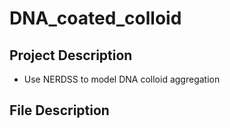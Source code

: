 # DNA_coated_colloid
## Project Description

- Use NERDSS to model DNA colloid aggregation

## File Description
